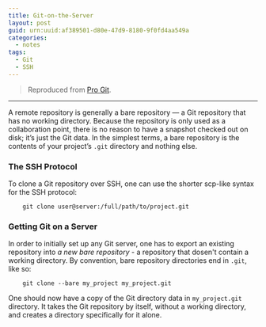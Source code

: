 ```yaml
---
title: Git-on-the-Server
layout: post
guid: urn:uuid:af389501-d80e-47d9-8180-9f0fd4aa549a
categories:
  - notes
tags:
  - Git
  - SSH
---
```



> Reproduced from [Pro Git](https://git-scm.com/book/en/v2).


---

A remote repository is generally a bare repository — a Git repository that has no working directory. Because the repository is only used as a collaboration point, 
there is no reason to have a snapshot checked out on disk; it’s just the Git data. 
In the simplest terms, a bare repository is the contents of your project’s `.git` directory and nothing else.

### The SSH Protocol
To clone a Git repository over SSH, one can use the shorter scp-like syntax for the SSH protocol:

```
    git clone user@server:/full/path/to/project.git
```

### Getting Git on a Server
In order to initially set up any Git server, one has to export an existing repository into *a new bare repository* -  a repository that dosen't 
contain a working directory. By convention, bare repository directories end in `.git`, like so:

```
    git clone --bare my_project my_project.git
```

One should now have a copy of the Git directory data in `my_project.git` directory. It takes the Git repository by itself, without
a working directory, and creates a directory specifically for it alone.
